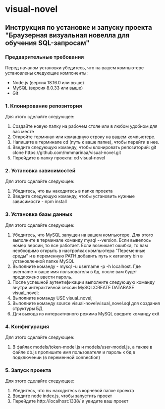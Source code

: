 # visual-novel

<h2>Инструкция по установке и запуску проекта "Браузерная визуальная новелла для обучения SQL-запросам"</h2>
<h3>Предварительные требования</h3>
<p>Перед началом установки убедитесь, что на вашем компьютере установлены следующие компоненты:</p>
<ul>
    <li>Node.js (версия 18.16.0 или выше)</li>
    <li>MySQL (версия 8.0.33 или выше)</li>
    <li>Git</li>
</ul>

<h3>1. Клонирование репозитория</h3>
<p>Для этого сделайте следующее:</p>
<ol>
    <li>Создайте новую папку на рабочем столе или в любом удобном для вас месте</li>
    <li>Откройте терминал или командную строку на вашем компьютере.</li>
    <li>Напишите в терминале cd (путь к ваше папке), чтобы перейти в нее.</li>
    <li>Введите следующую команду, чтобы клонировать репозиторий: git clone https://github.com/mmmarinaa/visual-novel.git</li>
    <li>Перейдите в папку проекта: cd visual-novel</li>
</ol>

<h3>2. Установка зависимостей</h3>
<p>Для этого сделайте следующее:</p>
<ol>
    <li>Убедитесь, что вы находитесь в папке проекта</li>
    <li>Введите следующую команду, чтобы установить нужные зависимости - npm install</li>
</ol>

<h3>3. Установка базы данных</h3>
<p>Для этого сделайте следующее:</p>
<ol>
    <li>Убедитесь, что MySQL запущен на вашем компьютере. Для этого выполните в терминале команду mysql --version. Если вывелось номер версии, то все работает. Если возникает ошибка, то вам необходимо открыть в настройках компьютера "Переменные среды" и в переменную PATH добавить путь к каталогу bin в установленной папке MySQL</li>
    <li>Выполните команду -  mysql -u username -p -h localhost. Где username = ваше имя пользователя в бд, после вам будет предложено ввести пароль.</li>
    <li>После успешной аутентификации выполните следующую команду внутри интерактивной сессии MySQL:CREATE DATABASE visual_novel;</li>
    <li>Выполните команду USE visual_novel;</li>
    <li>Выполните команду source visual-novel\visual_novel.sql для создания структуры БД</li>
    <li>Для выхода из интерактивного режима MySQL введите команду exit</li>
</ol>

<h3>4. Конфигурация</h3>
<p>Для этого сделайте следующее:</p>
<ol>
    <li>В файлах models/token-model.js и models/user-model.js, а также в файле db.js пропишите имя пользователя и пароль к бд в подключении (в переменной connection)</li>
</ol>

<h3>5. Запуск проекта</h3>
<p>Для этого сделайте следующее:</p>
<ol>
    <li>Убедитесь, что вы находитесь в корневой папке проекта</li>
    <li>Введите node index.js, чтобы запустить проект</li>
    <li>Перейдите http://localhost:1338/ и увидите ваш проект</li>
</ol>
